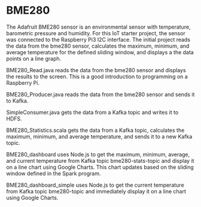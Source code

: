 # BME280

The Adafruit BME280 sensor is an environmental sensor with temperature, barometric pressure and humidity. For this IoT starter project, the sensor was connected to the Raspberry Pi3 I2C interface. The initial project reads the data from the bme280 sensor, calculates the maximum, minimum, and average temperature for the defined sliding window, and displays a the data points on a line graph.


BME280_Read.java reads the data from the bme280 sensor and displays the results to the screen. This is a good introduction to programming on a Raspberry Pi.

BME280_Producer.java reads the data from the bme280 sensor and sends it to Kafka.

SimpleConsumer.java gets the data from a Kafka topic and writes it to HDFS.

BME280_Statistics.scala gets the data from a Kafka topic, calculates the maximum, minimum, and average temperature, and sends it to a new Kafka topic.

BME280_dashboard uses Node.js to get the maximum, minimum, average, and current temperature from Kafka topic bme280-stats-topic and display it on a line chart using Google Charts. This chart updates based on the sliding window defined in the Spark program.

BME280_dashboard_simple uses Node.js to get the current temperature from Kafka topic bme280-topic and immediately display it on a line chart using Google Charts.

